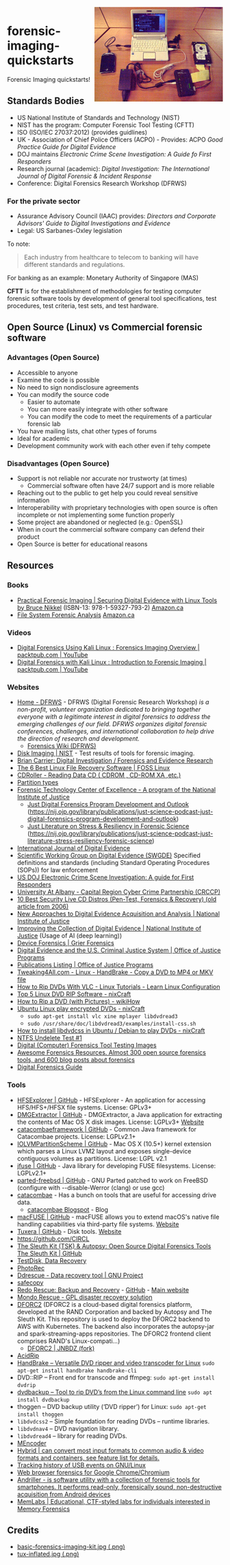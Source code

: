 <img src="assets/basic-forensics-imaging-kit.jpg" alt="Basic Forensics Imaging Kit" style="width: 300px;" align="right">

# forensic-imaging-quickstarts
Forensic Imaging quickstarts!

## Standards Bodies
- US National Institute of Standards and Technology (NIST)
- NIST has the program: Computer Forensic Tool Testing (CFTT)
- ISO (ISO/IEC 27037:2012) (provides guidlines)
- UK - Association of Chief Police Officers (ACPO) - Provides: ACPO *Good Practice Guide for Digital Evidence*
- DOJ maintains *Electronic Crime Scene Investigation: A Guide fo First Responders*
- Research journal (academic): *Digital Investigation: The International Journal of Digital Forensic & Incident Response*
- Conference: Digital Forensics Research Workshop (DFRWS)

### For the private sector
- Assurance Advisory Council (IAAC) provides: *Directors and Corporate Advisors' Guide to Digital Investigations and Evidence*
- Legal: US Sarbanes-Oxley legislation

To note:
> Each industry from healthcare to telecom to banking will have different standards and regulations.

For banking as an example: Monetary Authority of Singapore (MAS)

**CFTT** is for the establishment of methodologies for testing computer forensic software tools by development of general tool specifications, test procedures, test criteria, test sets, and test hardware.

## Open Source (Linux) vs Commercial forensic software
### Advantages (Open Source)
- Accessible to anyone
- Examine the code is possible
- No need to sign nondisclosure agreements
- You can modify the source code
    - Easier to automate
    - You can more easily integrate with other software
    - You can modify the code to meet the requirements of a particular forensic lab
- You have mailing lists, chat other types of forums
- Ideal for academic
- Development community work with each other even if tehy compete
### Disadvantages (Open Source)
- Support is not reliable nor accurate nor trustworty (at times)
    - Commercial software often have 24/7 support and is more reliable
- Reaching out to the public to get help you could reveal sensitive information
- Interoperability with proprietary technologies with open source is often incomplete or not implementing some function properly
- Some project are abandoned or neglected (e.g.: OpenSSL)
- When in court the commercial software company can defend their product
- Open Source is better for educational reasons

## Resources
### Books
- [Practical Forensic Imaging | Securing Digital Evidence with Linux Tools
by Bruce Nikkel](https://nostarch.com/forensicimaging) (ISBN-13: 978-1-59327-793-2) [Amazon.ca](https://www.amazon.ca/Practical-Forensic-Imaging-Securing-Evidence/dp/1593277938/ref=sr_1_1?crid=77TB014JA0DR&keywords=Practical+Forensic+Imaging&qid=1653000842&sprefix=practical+forensic+imaging+%2Caps%2C203&sr=8-1)
- [File System Forensic Analysis](https://digital-evidence.org/fsfa/) [Amazon.ca](https://www.amazon.ca/System-Forensic-Analysis-Brian-Carrier/dp/0321268172/)
### Videos
- [Digital Forensics Using Kali Linux : Forensics Imaging Overview | packtpub.com | YouTube](https://www.youtube.com/watch?v=fWtJMLEUkxg)
- [Digital Forensics with Kali Linux : Introduction to Forensic Imaging | packtpub.com | YouTube](https://www.youtube.com/watch?v=QjVzLRBuR7c)
### Websites
- [Home - DFRWS](https://dfrws.org/) - DFRWS (Digital Forensic Research Workshop) *is a non-profit, volunteer organization dedicated to bringing together everyone with a legitimate interest in digital forensics to address the emerging challenges of our field. DFRWS organizes digital forensic conferences, challenges, and international collaboration to help drive the direction of research and development.*
    - [Forensics Wiki (DFRWS)](https://forensicswiki.xyz/)
- [Disk Imaging | NIST](https://www.nist.gov/itl/ssd/software-quality-group/computer-forensics-tool-testing-program-cftt/cftt-technical/disk) - Test results of tools for forensic imaging.
- [Brian Carrier: Digital Investigation / Forensics and  Evidence Research](https://digital-evidence.org/)
- [The 6 Best Linux File Recovery Software | FOSS Linux](https://www.fosslinux.com/41727/the-6-best-linux-file-recovery-software.htm)
- [CDRoller - Reading Data CD ( CDROM , CD-ROM XA ,etc.)](https://www.cdroller.com/htm/readdata.html)
- [Partition types](https://www.win.tue.nl/~aeb/partitions/partition_types.html)
- [Forensic Technology Center of Excellence - A program of the National Institute of Justice](https://forensiccoe.org/)
    - [Just Digital Forensics Program Development and Outlook](https://forensiccoe.org/podcast-2022fepac-ep3/) (https://nij.ojp.gov/library/publications/just-science-podcast-just-digital-forensics-program-development-and-outlook)
    - [Just Literature on Stress & Resiliency in Forensic Science](https://forensiccoe.org/2021-workforce-resiliency-ep4/) (https://nij.ojp.gov/library/publications/just-science-podcast-just-literature-stress-resiliency-forensic-science)
- [International Journal of Digital Evidence](https://dblp.org/db/journals/ijde/index.html)
- [Scientific Working Group on Digital Evidence (SWGDE)](https://www.swgde.org/) Specified definitions and standards (including Standard Operating Procedures (SOPs)) for law enforcement
- [US DOJ Electronic Crime Scene Investigation: A guide for First Responders](https://www.ojp.gov/pdffiles1/nij/219941.pdf)
- [University At Albany - Capital Region Cyber Crime Partnership (CRCCP)](https://www.albany.edu/crccp/resources.html)
- [10 Best Security Live CD Distros (Pen-Test, Forensics & Recovery) (old article from 2006)](https://www.darknet.org.uk/2006/03/10-best-security-live-cd-distros-pen-test-forensics-recovery/)
- [New Approaches to Digital Evidence Acquisition and Analysis | National Institute of Justice](https://nij.ojp.gov/topics/articles/new-approaches-digital-evidence-acquisition-and-analysis)
- [Improving the Collection of Digital Evidence | National Institute of Justice](https://nij.ojp.gov/topics/articles/improving-collection-digital-evidence) (Usage of AI (deep learning))
- [Device Forensics | Grier Forensics](https://www.grierforensics.com/capabilities/device-forensics/)
- [Digital Evidence and the U.S. Criminal Justice System | Office of Justice Programs](https://www.ojp.gov/pdffiles1/nij/grants/248770.pdf)
- [Publications Listing | Office of Justice Programs](https://nij.ojp.gov/library/publications/list?subtopic=5741)
- [Tweaking4All.com - Linux - HandBrake - Copy a DVD to MP4 or MKV file](https://www.tweaking4all.com/video/rip-dvd-blu-ray/linux-handbrake-copy-a-dvd-to-mp4-or-mkv-file/)
- [How to Rip DVDs With VLC - Linux Tutorials - Learn Linux Configuration](https://linuxconfig.org/how-to-rip-dvds-with-vlc)
- [Top 5 Linux DVD RIP Software - nixCraft](https://www.cyberciti.biz/tips/linux-dvd-ripper-software.html)
- [How to Rip a DVD (with Pictures) - wikiHow](https://www.wikihow.com/Rip-a-DVD)
- [Ubuntu Linux play encrypted DVDs - nixCraft](https://www.cyberciti.biz/faq/howto-ubuntu-linux-playback-dvd/)
    - `sudo apt-get install vlc xine mplayer libdvdread3`
    - `sudo /usr/share/doc/libdvdread3/examples/install-css.sh`
- [How to install libdvdcss in Ubuntu / Debian to play DVDs - nixCraft](https://www.cyberciti.biz/faq/installing-plugins-codecs-libdvdcss-in-debian-ubuntu-linux/)
- [NTFS Undelete Test #1](http://dftt.sourceforge.net/test7/)
- [Digital (Computer) Forensics Tool Testing Images](http://dftt.sourceforge.net/)
- [Awesome Forensics Resources. Almost 300 open source forensics tools, and 600 blog posts about forensics](https://github.com/alphaSeclab/awesome-forensics)
- [Digital Forensics Guide](https://github.com/mikeroyal/Digital-Forensics-Guide)
### Tools
- [HFSExplorer | GitHub](https://github.com/unsound/hfsexplorer) - HFSExplorer - An application for accessing HFS/HFS+/HFSX file systems. License: GPLv3+
- [DMGExtractor | GitHub](https://github.com/unsound/dmgextractor) - DMGExtractor, a Java application for extracting the contents of Mac OS X disk images. License: LGPLv3+ [Website](http://www.catacombae.org/dmgextractor)
- [catacombaeframework | GitHub](https://github.com/unsound/catacombaeframework) - Common Java framework for Catacombae projects. License: LGPLv2.1+
- [IOLVMPartitionScheme | GitHub](https://github.com/unsound/IOLVMPartitionScheme) - Mac OS X (10.5+) kernel extension which parses a Linux LVM2 layout and exposes single-device contiguous volumes as partitions. License: LGPL v2.1
- [jfuse | GitHub](https://github.com/unsound/jfuse) - Java library for developing FUSE filesystems. License: LGPLv2.1+
- [parted-freebsd | GitHub](https://github.com/unsound/parted-freebsd) - GNU Parted patched to work on FreeBSD (configure with --disable-Werror (clang) or use gcc)
- [catacombae](http://www.catacombae.org/) - Has a bunch on tools that are useful for accessing drive data.
    - [catacombae Blogspot](http://catacombae.blogspot.com/) - Blog
- [macFUSE | GitHub](https://github.com/osxfuse) - macFUSE allows you to extend macOS's native file handling capabilities via third-party file systems. [Website](https://osxfuse.github.io/)
- [Tuxera | GitHub](https://github.com/tuxera) - Disk tools. [Website](https://www.tuxera.com/)
- https://github.com/CIRCL
- [The Sleuth Kit (TSK) & Autopsy: Open Source Digital Forensics Tools](http://www.sleuthkit.org/) [The Sleuth Kit | GitHub](https://github.com/sleuthkit)
- [TestDisk, Data Recovery](https://www.cgsecurity.org/wiki/TestDisk)
- [PhotoRec](https://www.cgsecurity.org/wiki/PhotoRec)
- [Ddrescue - Data recovery tool | GNU Project](https://www.gnu.org/software/ddrescue/)
- [safecopy](http://safecopy.sourceforge.net/)
- [Redo Rescue: Backup and Recovery](https://sourceforge.net/projects/redobackup/) - [GitHub](https://github.com/redorescue/redorescue) - [Main website](http://redorescue.com/)
- [Mondo Rescue - GPL disaster recovery solution](http://www.mondorescue.org/)
- [DFORC2](https://github.com/RANDCorporation/DFORC2) (DFORC2 is a cloud-based digital forensics platform, developed at the RAND Corporation and backed by Autopsy and The Sleuth Kit. This repository is used to deploy the DFORC2 backend to AWS with Kubernetes. The backend also incorporates the autopsy-jar and spark-streaming-apps repositories. The DFORC2 frontend client comprises RAND's Linux-compati…)
    - [DFORC2 | JNBDZ (fork)](https://github.com/jnbdz/DFORC2)
- [AcidRip](https://sourceforge.net/projects/acidrip/)
- [HandBrake – Versatile DVD ripper and video transcoder for Linux](https://handbrake.fr/) `sudo apt-get install handbrake handbrake-cli`
- DVD::RIP – Front end for transcode and ffmpeg: `sudo apt-get install dvdrip`
- [dvdbackup – Tool to rip DVD’s from the Linux command line](https://wiki.archlinux.org/title/dvdbackup) `sudo apt install dvdbackup`
- thoggen – DVD backup utility (‘DVD ripper’) for Linux: `sudo apt-get install thoggen`
- `libdvdcss2` – Simple foundation for reading DVDs – runtime libraries.
- `libdvdnav4` – DVD navigation library.
- `libdvdread4` – library for reading DVDs.
- [MEncoder](http://www.mplayerhq.hu/MPlayer/DOCS/HTML/en/mencoder.html)
- [Hybrid | can convert most input formats to common audio & video formats and containers, see feature list for details.](https://www.selur.de/)
- [Tracking history of USB events on GNU/Linux](https://github.com/snovvcrash/usbrip)
- [Web browser forensics for Google Chrome/Chromium ](https://github.com/obsidianforensics/hindsight)
- [Andriller - is software utility with a collection of forensic tools for smartphones. It performs read-only, forensically sound, non-destructive acquisition from Android devices](https://github.com/den4uk/andriller)
- [MemLabs | Educational, CTF-styled labs for individuals interested in Memory Forensics](https://github.com/stuxnet999/MemLabs)

## Credits
- [basic-forensics-imaging-kit.jpg (.png)](https://search.openverse.engineering/image/27a83bbf-c46f-422e-8089-c65100339566)
- [tux-inflated.jpg (.png)](https://search.openverse.engineering/image/c3823873-89bd-41b3-9989-67bfe5ea3e61)
